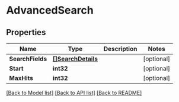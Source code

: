 # AdvancedSearch

## Properties

Name | Type | Description | Notes
------------ | ------------- | ------------- | -------------
**SearchFields** | [**[]SearchDetails**](SearchDetails.md) |  | [optional] 
**Start** | **int32** |  | [optional] 
**MaxHits** | **int32** |  | [optional] 

[[Back to Model list]](../README.md#documentation-for-models) [[Back to API list]](../README.md#documentation-for-api-endpoints) [[Back to README]](../README.md)


